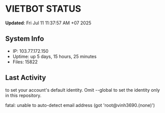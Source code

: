 # VIETBOT STATUS
**Updated**: Fri Jul 11 11:37:57 AM +07 2025

## System Info
- IP: 103.77.172.150
- Uptime: up 5 days, 15 hours, 25 minutes
- Files: 15822

## Last Activity

to set your account's default identity.
Omit --global to set the identity only in this repository.

fatal: unable to auto-detect email address (got 'root@vinh3690.(none)')
